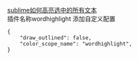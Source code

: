 [sublime如何高亮选中的所有文本](https://jingyan.baidu.com/article/1709ad807043a94634c4f09d.html)  
插件名称wordhighlight
添加自定义配置
```
{
    "draw_outlined": false,
    "color_scope_name": "wordhighlight",
}
```
